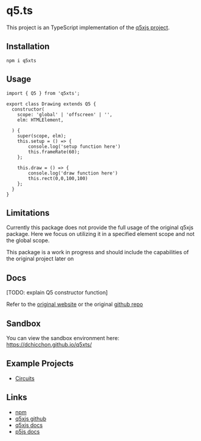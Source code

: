 # q5.ts

This project is an TypeScript implementation of the [q5xjs project](https://github.com/LingDong-/q5xjs).

## Installation

```
npm i q5xts
```

## Usage

```
import { Q5 } from 'q5xts';

export class Drawing extends Q5 {
  constructor(
    scope: 'global' | 'offscreen' | '',
    elm: HTMLElement,

  ) {
    super(scope, elm);
    this.setup = () => {
        console.log('setup function here')
        this.frameRate(60);
    };

    this.draw = () => {
        console.log('draw function here')
        this.rect(0,0,100,100)
    };
  }
}
```

## Limitations

Currently this package does not provide the full usage of the original q5xjs package. Here we focus on utilizing it in a specified element scope and not the global scope.

This package is a work in progress and should include the capabilities of the original project later on

## Docs

[TODO: explain Q5 constructor function]

Refer to the [original website](https://q5xjs.netlify.app/) or the original [github repo](https://github.com/LingDong-/q5xjs)

## Sandbox

You can view the sandbox environment here: https://dchicchon.github.io/q5xts/

## Example Projects

- [Circuits](https://github.com/dchicchon/circuits)

## Links

- [npm](https://www.npmjs.com/package/q5xts)
- [q5xjs github](https://github.com/LingDong-/q5xjs)
- [q5xjs docs](https://q5xjs.netlify.app/)
- [p5js docs](https://p5js.org/)
